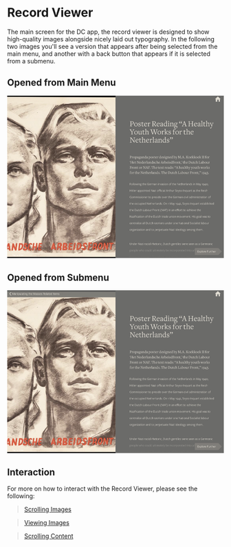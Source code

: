 # Record Viewer

The main screen for the DC app, the record viewer is designed to show high-quality images alongside nicely laid out typography. In the following two images you'll see a version that appears after being selected from the main menu, and another with a back button that appears if it is selected from a submenu.

## Opened from Main Menu
![Record Viewer via Main Menu](images/recordViewer.png)

## Opened from Submenu
![Record Viewer via Submenu](images/recordViewerSubmenu.png)

## Interaction
For more on how to interact with the Record Viewer, please see the following:

> [Scrolling Images](../interaction/interactiveElements.md#scrollingImages)

> [Viewing Images](../interaction/interactiveElements.md#launchImageViewer)

> [Scrolling Content](../interaction/interactiveElements.md#scrollingContent)